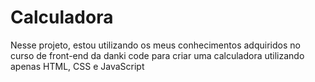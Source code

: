 # Calculadora
Nesse projeto, estou utilizando os meus conhecimentos adquiridos no curso de front-end da danki code para criar uma calculadora utilizando apenas HTML, CSS e JavaScript
